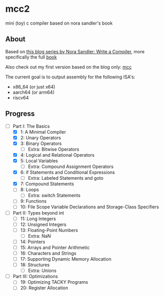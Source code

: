 # mcc2

mini (toy) c compiler based on nora sandler's book

## About

Based on [this blog series by Nora Sandler: Write a Compiler](https://norasandler.com/2017/11/29/Write-a-Compiler.html), more specifically the full [book](https://norasandler.com/book/)

Also check out my first version based on the blog only: [mcc](https://github.com/rumkugel13/mcc)

The current goal is to output assembly for the following ISA's:

- x86_64 (or just x64)
- aarch64 (or arm64)
- riscv64

## Progress

- [ ] Part I: The Basics
  - [X] 1: A Minimal Compiler
  - [X] 2: Unary Operators
  - [X] 3: Binary Operators
    - [ ] Extra: Bitwise Operators
  - [X] 4: Logical and Relational Operators
  - [X] 5: Local Variables
    - [ ] Extra: Compound Assignment Operators
  - [X] 6: if Statements and Conditional Expressions
    - [ ] Extra: Labeled Statements and goto
  - [X] 7: Compound Statements
  - [ ] 8: Loops
    - [ ] Extra: switch Statements
  - [ ] 9: Functions
  - [ ] 10: File Scope Variable Declarations and Storage-Class Specifiers
- [ ] Part II: Types beyond int
  - [ ] 11: Long Integers
  - [ ] 12: Unsigned Integers
  - [ ] 13: Floating-Point Numbers
    - [ ] Extra: NaN
  - [ ] 14: Pointers
  - [ ] 15: Arrays and Pointer Arithmetic
  - [ ] 16: Characters and Strings
  - [ ] 17: Supporting Dynamic Memory Allocation
  - [ ] 18: Structures
    - [ ] Extra: Unions
- [ ] Part III: Optimizations
  - [ ] 19: Optimizing TACKY Programs
  - [ ] 20: Register Allocation
